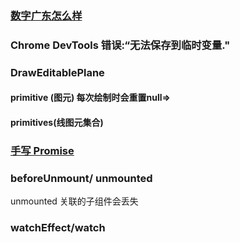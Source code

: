 ### [数字广东怎么样](https://maimai.cn/web/search_center?type=gossip&query=%E6%95%B0%E5%AD%97%E5%B9%BF%E4%B8%9C&highlight=true)



### Chrome DevTools 错误:“无法保存到临时变量."



### DrawEditablePlane

#### primitive (图元) 每次绘制时会重置null=>

#### primitives(线图元集合)





### [手写 Promise ](https://github.com/InterviewMap/CS-Interview-Knowledge-Map/blob/master/JS/JS-ch.md#promise-%E5%AE%9E%E7%8E%B0)



### beforeUnmount/ unmounted

unmounted 关联的子组件会丢失



### watchEffect/watch